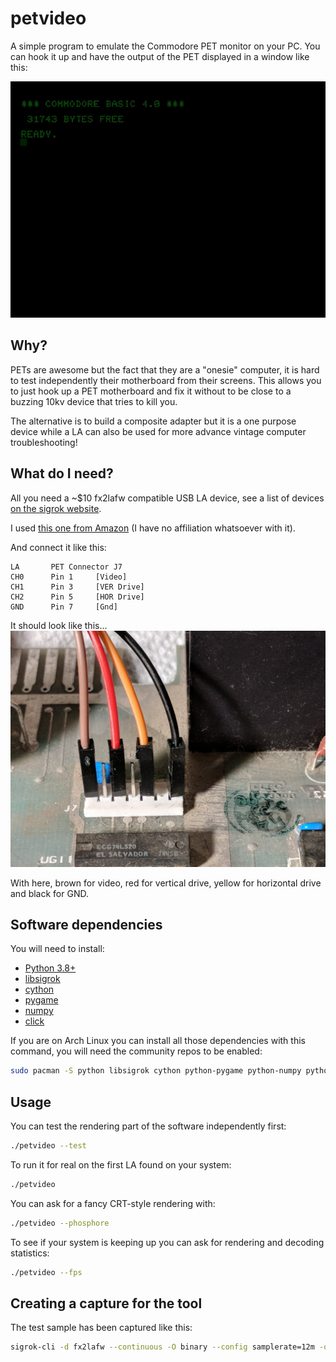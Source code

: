# petvideo
A simple program to emulate the Commodore PET monitor on your PC.
You can hook it up and have the output of the PET displayed in a window like this:

![](assets/petvideo.gif)

## Why?

PETs are awesome but the fact that they are a "onesie" computer, it is hard to test independently their 
motherboard from their screens. This allows you to just hook up a PET motherboard and fix it without to be close to a buzzing 10kv device that tries to kill you.

The alternative is to build a composite adapter but it is a one purpose device while a LA can also be used for more advance vintage computer troubleshooting!

## What do I need?

All you need a ~$10 fx2lafw compatible USB LA device, see a list of devices [on the sigrok website](https://sigrok.org/wiki/Fx2lafw).

I used [this one from Amazon](https://www.amazon.com/gp/product/B077LSG5P2/ref=ppx_yo_dt_b_asin_title_o02_s00?ie=UTF8&psc=1) (I have no affiliation whatsoever with it).

And connect it like this:

```
LA       PET Connector J7
CH0      Pin 1     [Video]
CH1      Pin 3     [VER Drive]
CH2      Pin 5     [HOR Drive] 
GND      Pin 7     [Gnd]
```

It should look like this...
![](assets/connections.jpg)

With here, brown for video, red for vertical drive, yellow for horizontal drive and black for GND.

## Software dependencies

You will need to install:
- [Python 3.8+](https://www.python.org/)
- [libsigrok](https://sigrok.org/wiki/Libsigrok)
- [cython](https://pypi.org/project/Cython/) 
- [pygame](https://pypi.org/project/pygame/)
- [numpy](https://pypi.org/project/numpy/)
- [click](https://pypi.org/project/click/)

If you are on Arch Linux you can install all those dependencies with this command, you will need the community repos to be enabled:
```bash
sudo pacman -S python libsigrok cython python-pygame python-numpy python-click
```

## Usage

You can test the rendering part of the software independently first:
```bash
./petvideo --test
```

To run it for real on the first LA found on your system:
```bash
./petvideo
```

You can ask for a fancy CRT-style rendering with:
```bash
./petvideo --phosphore
```

To see if your system is keeping up you can ask for rendering and decoding statistics:
```bash
./petvideo --fps
```


## Creating a capture for the tool
The test sample has been captured like this:
```bash
sigrok-cli -d fx2lafw --continuous -O binary --config samplerate=12m -o test/raw-vid-ver-hor-x-x-x-x-x.raw
```
